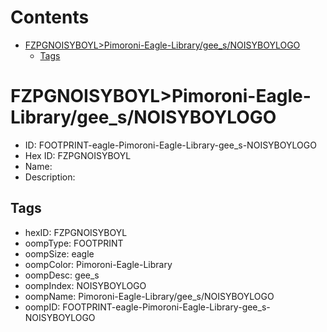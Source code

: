 



Contents
========

* [FZPGNOISYBOYL>Pimoroni-Eagle-Library/gee_s/NOISYBOYLOGO](#fzpgnoisyboylpimoroni-eagle-librarygee_snoisyboylogo)
	* [Tags](#tags)

# FZPGNOISYBOYL>Pimoroni-Eagle-Library/gee_s/NOISYBOYLOGO

- ID: FOOTPRINT-eagle-Pimoroni-Eagle-Library-gee_s-NOISYBOYLOGO
- Hex ID: FZPGNOISYBOYL
- Name: 
- Description: 

## Tags

- hexID: FZPGNOISYBOYL
- oompType: FOOTPRINT
- oompSize: eagle
- oompColor: Pimoroni-Eagle-Library
- oompDesc: gee_s
- oompIndex: NOISYBOYLOGO
- oompName: Pimoroni-Eagle-Library/gee_s/NOISYBOYLOGO
- oompID: FOOTPRINT-eagle-Pimoroni-Eagle-Library-gee_s-NOISYBOYLOGO
